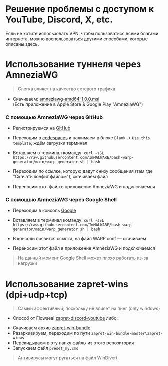 # Решение проблемы с доступом к YouTube, Discord, X, etc.
Если не хотите использовать VPN, чтобы пользоваться всеми благами интернета, можно воспользоваться другими способами, которые описаны здесь.
# Использование туннеля через AmneziaWG
> Слегка влияет на качество сетевого трафика
* Скачиваем: [amneziawg-amd64-1.0.0.msi](https://github.com/amnezia-vpn/amneziawg-windows-client/releases)\
(Есть приложение в Apple Store & Google Play "AmneziaWG")

### С помощью AmneziaWG через GitHub

* Регистрируемся на [GitHub](https://github.com/)
* Переходим в [codespaces](https://github.com/codespaces)
и нажимаем в блоке `Blank` -> `Use this template`, ждём загрузки терминал

* Вставляем в терминал команду: `curl -sSL https://raw.githubusercontent.com/ImMALWARE/bash-warp-generator/main/warp_generator.sh | bash`
* Переходим по ссылке, которую дадут снизу сообщения (там где "Скачать конфиг файлом"), скачиваем файл
* Переносим этот файл в приложение AmneziaWG и подключаемся
### С помощью AmneziaWG через Google Shell

* Переходим в консоль [Google](https://shell.cloud.google.com/?pli=1&show=ide%2Cterminal)

* Вставляем в терминал команду: `curl -sSL https://raw.githubusercontent.com/ImMALWARE/bash-warp-generator/main/warp_generator.sh | bash`
* В консоли появится ссылка, на файл WARP.conf — скачиваем
* Переносим этот файл в приложение AmneziaWG и подключаемся

> На данный момент Google Shell может плохо работать из-за нагрузки


# Использование zapret-wins (dpi+udp+tcp)
> Самый эффективный, поскольку не влияет на пинг (only windows)
- Способ от Flowseal [zapret-discord-youtube](https://github.com/Flowseal/zapret-discord-youtube) либо:

* Скачиваем архив [zapret-win-bundle](https://github.com/bol-van/zapret-win-bundle/archive/refs/heads/master.zip)
* Разархивируем, переходим по пути `zapret-win-bundle-master\zapret-winws`
* Перекидываем в эту папку файлы из этого репозитория
* Запускаем файл `preset_my.cmd`

> Антивирусы могут ругаться на файл WinDivert
